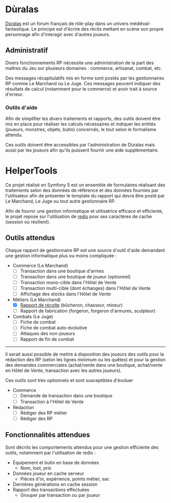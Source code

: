# Dùralas
[Dùralas](https://www.lemondededuralas.org/) est un forum français de rôle-play dans un univers médiéval-fantastique. Le principe est d'écrire des récits mettant en scène son propre personnage afin d'interagir avec d'autres joueurs.

## Administratif

Divers fonctionnements RP nécessite une administration de la part des maîtres du Jeu sur plusieurs domaines : commerce, artisanat, combat, etc.

Des messages récapitulatifs mis en forme sont postés par les gestionnaires RP comme Le Marchand ou Le Juge. Ces messages peuvent indiquer des résultats de calcul (notamment pour le commerce) et avoir trait à source d'erreur.

### Outils d'aide

Afin de simplifier les divers traitements et rapports, des outils doivent être mis en place pour réaliser les calculs nécessaires et indiquer les entités (joueurs, monstres, objets, butin) concernés, le tout selon le formalisme attendu.

Ces outils doivent être accessibles par l'administration de Dùralas mais aussi par les joueurs afin qu'ils puissent fournir une aide supplémentaire.


# HelperTools

Ce projet réalisé en Symfony 5 est un ensemble de formulaires réalisant des traitements selon des données de référence et des données fournies par l'utilisateur afin de présenter le template du rapport qui devra être posté par Le Marchand, Le Juge ou tout autre gestionnaire RP.

Afin de fournir une gestion informatique et utilisatrice efficace et efficiente, le projet repose sur l'utilisation de [redis](https://redis.io/) pour ses caractères de cache (session ou résilient).

## Outils attendus

Chaque rapport de gestionnaire RP est une source d'outil d'aide demandant une gestion informatique plus ou moins compliquée :

* Commerce (Le Marchand)
    - [ ] Transaction dans une boutique d'armes
    - [ ] Transaction dans une boutique de joueur (optionnel)
    - [ ] Transaction mono-cible dans l'Hôtel de Vente
    - [ ] Transaction multi-cible (dont échanges) dans l'Hôtel de Vente
    - [ ] Affichage des stocks dans l'Hôtel de Vente
* Métiers (Le Marchand)
    - [x] [Rapport de récolte](public/doc/CollectingReport.md) (bûcheron, chasseur, mineur)
    - [ ] Rapport de fabrication (forgeron, forgeron d'armures, sculpteur)
* Combats (Le Juge)
    - [ ] Fiche de combat
    - [ ] Fiche de combat auto-évolutive
    - [ ] Attaques des non-joueurs
    - [ ] Rapport de fin de combat

-----

Il serait aussi possible de mettre à disposition des joueurs des outils pour la rédaction des RP (selon les lignes minimum ou les quêtes) et pour la gestion des demandes commerciales (achat/vente dans une boutique, achat/vente en Hôtel de Vente, transaction avec les autres joueurs).

Ces outils sont très optionnels et sont susceptibles d'évoluer

* Commerce
    - [ ] Demande de transaction dans une boutique
    - [ ] Transaction à l'Hôtel de Vente
* Rédaction
    - [ ] Rédiger des RP métier
    - [ ] Rédiger des RP

## Fonctionnalités attendues

Sont décrits les comportements attendus pour une gestion efficiente des outils, notamment par l'utilisation de redis :

* Équipement et butin en base de données
    - Nom, loot, prix
* Données joueur en cache serveur
    - Pièces d'or, expérience, points métier, sac
* Dernières générations en cache session
* Rapport des transactions effectuées
    - Grouper par transaction ou par joueur
